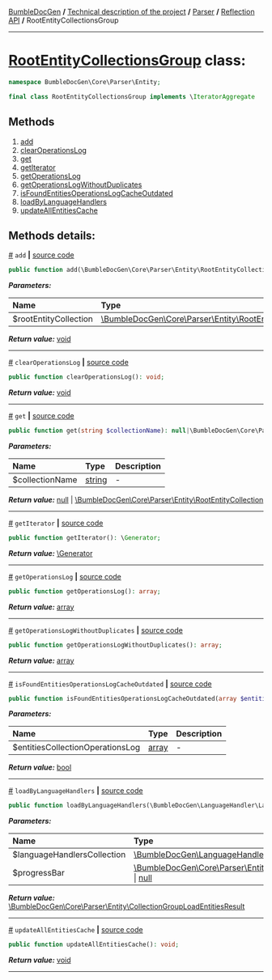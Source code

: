 [BumbleDocGen](/docs/README.md) **/**
[Technical description of the project](/docs/tech/readme.md) **/**
[Parser](/docs/tech/02_parser/readme.md) **/**
[Reflection API](/docs/tech/02_parser/reflectionApi/readme.md) **/**
RootEntityCollectionsGroup

---


# [RootEntityCollectionsGroup](https://github.com/bumble-tech/bumble-doc-gen/blob/master/src/Core/Parser/Entity/RootEntityCollectionsGroup.php#L10) class:

```php
namespace BumbleDocGen\Core\Parser\Entity;

final class RootEntityCollectionsGroup implements \IteratorAggregate
```

## Methods

1. [add](#madd) 
1. [clearOperationsLog](#mclearoperationslog) 
1. [get](#mget) 
1. [getIterator](#mgetiterator) 
1. [getOperationsLog](#mgetoperationslog) 
1. [getOperationsLogWithoutDuplicates](#mgetoperationslogwithoutduplicates) 
1. [isFoundEntitiesOperationsLogCacheOutdated](#misfoundentitiesoperationslogcacheoutdated) 
1. [loadByLanguageHandlers](#mloadbylanguagehandlers) 
1. [updateAllEntitiesCache](#mupdateallentitiescache) 

## Methods details:

<a name="madd" href="#madd">#</a> `add`  **|** [source code](https://github.com/bumble-tech/bumble-doc-gen/blob/master/src/Core/Parser/Entity/RootEntityCollectionsGroup.php#L36)
```php
public function add(\BumbleDocGen\Core\Parser\Entity\RootEntityCollection $rootEntityCollection): void;
```

***Parameters:***

| Name | Type | Description |
|:-|:-|:-|
$rootEntityCollection | [\BumbleDocGen\Core\Parser\Entity\RootEntityCollection](https://github.com/bumble-tech/bumble-doc-gen/blob/master/src/Core/Parser/Entity/RootEntityCollection.php) | - |

***Return value:*** [void](https://www.php.net/manual/en/language.types.void.php)

---

<a name="mclearoperationslog" href="#mclearoperationslog">#</a> `clearOperationsLog`  **|** [source code](https://github.com/bumble-tech/bumble-doc-gen/blob/master/src/Core/Parser/Entity/RootEntityCollectionsGroup.php#L46)
```php
public function clearOperationsLog(): void;
```

***Return value:*** [void](https://www.php.net/manual/en/language.types.void.php)

---

<a name="mget" href="#mget">#</a> `get`  **|** [source code](https://github.com/bumble-tech/bumble-doc-gen/blob/master/src/Core/Parser/Entity/RootEntityCollectionsGroup.php#L41)
```php
public function get(string $collectionName): null|\BumbleDocGen\Core\Parser\Entity\RootEntityCollection;
```

***Parameters:***

| Name | Type | Description |
|:-|:-|:-|
$collectionName | [string](https://www.php.net/manual/en/language.types.string.php) | - |

***Return value:*** [null](https://www.php.net/manual/en/language.types.null.php) | [\BumbleDocGen\Core\Parser\Entity\RootEntityCollection](https://github.com/bumble-tech/bumble-doc-gen/blob/master/src/Core/Parser/Entity/RootEntityCollection.php)

---

<a name="mgetiterator" href="#mgetiterator">#</a> `getIterator`  **|** [source code](https://github.com/bumble-tech/bumble-doc-gen/blob/master/src/Core/Parser/Entity/RootEntityCollectionsGroup.php#L17)
```php
public function getIterator(): \Generator;
```

***Return value:*** [\Generator](https://www.php.net/manual/en/language.generators.overview.php)

---

<a name="mgetoperationslog" href="#mgetoperationslog">#</a> `getOperationsLog`  **|** [source code](https://github.com/bumble-tech/bumble-doc-gen/blob/master/src/Core/Parser/Entity/RootEntityCollectionsGroup.php#L55)
```php
public function getOperationsLog(): array;
```

***Return value:*** [array](https://www.php.net/manual/en/language.types.array.php)

---

<a name="mgetoperationslogwithoutduplicates" href="#mgetoperationslogwithoutduplicates">#</a> `getOperationsLogWithoutDuplicates`  **|** [source code](https://github.com/bumble-tech/bumble-doc-gen/blob/master/src/Core/Parser/Entity/RootEntityCollectionsGroup.php#L68)
```php
public function getOperationsLogWithoutDuplicates(): array;
```

***Return value:*** [array](https://www.php.net/manual/en/language.types.array.php)

---

<a name="misfoundentitiesoperationslogcacheoutdated" href="#misfoundentitiesoperationslogcacheoutdated">#</a> `isFoundEntitiesOperationsLogCacheOutdated`  **|** [source code](https://github.com/bumble-tech/bumble-doc-gen/blob/master/src/Core/Parser/Entity/RootEntityCollectionsGroup.php#L82)
```php
public function isFoundEntitiesOperationsLogCacheOutdated(array $entitiesCollectionOperationsLog): bool;
```

***Parameters:***

| Name | Type | Description |
|:-|:-|:-|
$entitiesCollectionOperationsLog | [array](https://www.php.net/manual/en/language.types.array.php) | - |

***Return value:*** [bool](https://www.php.net/manual/en/language.types.boolean.php)

---

<a name="mloadbylanguagehandlers" href="#mloadbylanguagehandlers">#</a> `loadByLanguageHandlers`  **|** [source code](https://github.com/bumble-tech/bumble-doc-gen/blob/master/src/Core/Parser/Entity/RootEntityCollectionsGroup.php#L22)
```php
public function loadByLanguageHandlers(\BumbleDocGen\LanguageHandler\LanguageHandlersCollection $languageHandlersCollection, \BumbleDocGen\Core\Parser\Entity\EntitiesLoaderProgressBarInterface|null $progressBar = null): \BumbleDocGen\Core\Parser\Entity\CollectionGroupLoadEntitiesResult;
```

***Parameters:***

| Name | Type | Description |
|:-|:-|:-|
$languageHandlersCollection | [\BumbleDocGen\LanguageHandler\LanguageHandlersCollection](https://github.com/bumble-tech/bumble-doc-gen/blob/master/src/LanguageHandler/LanguageHandlersCollection.php) | - |
$progressBar | [\BumbleDocGen\Core\Parser\Entity\EntitiesLoaderProgressBarInterface](https://github.com/bumble-tech/bumble-doc-gen/blob/master/src/Core/Parser/Entity/EntitiesLoaderProgressBarInterface.php) \| [null](https://www.php.net/manual/en/language.types.null.php) | - |

***Return value:*** [\BumbleDocGen\Core\Parser\Entity\CollectionGroupLoadEntitiesResult](https://github.com/bumble-tech/bumble-doc-gen/blob/master/src/Core/Parser/Entity/CollectionGroupLoadEntitiesResult.php)

---

<a name="mupdateallentitiescache" href="#mupdateallentitiescache">#</a> `updateAllEntitiesCache`  **|** [source code](https://github.com/bumble-tech/bumble-doc-gen/blob/master/src/Core/Parser/Entity/RootEntityCollectionsGroup.php#L96)
```php
public function updateAllEntitiesCache(): void;
```

***Return value:*** [void](https://www.php.net/manual/en/language.types.void.php)

---
